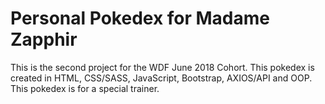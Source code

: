 # Personal Pokedex for Madame Zapphir

This is the second project for the WDF June 2018 Cohort. This pokedex is created in HTML, CSS/SASS, JavaScript, Bootstrap, AXIOS/API and OOP. This pokedex is for a special trainer.
